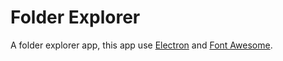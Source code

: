 # Folder Explorer

A folder explorer app, this app use [Electron](http://www.github.com/atom/electron)
and [Font Awesome](https://fortawesome.github.io/Font-Awesome/).